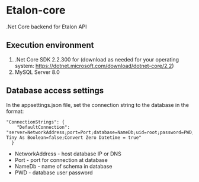 # Etalon-core
.Net Core backend for Etalon API
## Execution environment
1. .Net Core SDK 2.2.300 for (download as needed for your operating system: https://dotnet.microsoft.com/download/dotnet-core/2.2)
2. MySQL Server 8.0

## Database access settings

In the appsettings.json file, set the connection string to the database in the format:
```
"ConnectionStrings": {
    "DefaultConnection": "server=NetworkAddress;port=Port;database=NameDb;uid=root;password=PWD;Treat Tiny As Boolean=false;Convert Zero Datetime = true"
  }  
```
* NetworkAddress - host database IP or DNS 
* Port -  port for connection at database
* NameDb - name of schema in database
* PWD - database user password
